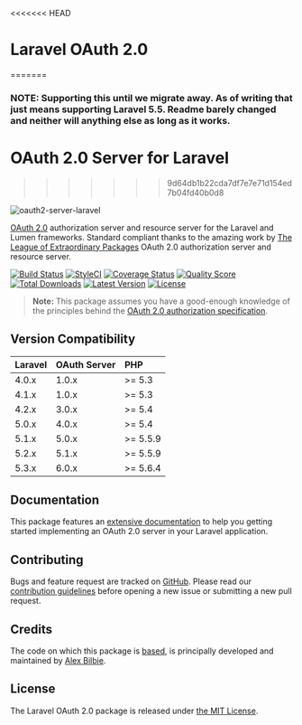 <<<<<<< HEAD
# Laravel OAuth 2.0
=======
### NOTE: Supporting this until we migrate away. As of writing that just means supporting Laravel 5.5. Readme barely changed and neither will anything else as long as it works.

# OAuth 2.0 Server for Laravel
>>>>>>> 9d64db1b22cda7df7e7e71d154ed7b04fd40b0d8

![oauth2-server-laravel](https://cloud.githubusercontent.com/assets/499192/9065550/751404ba-3ad2-11e5-9f92-3d4d5d4b9c54.png)

[OAuth 2.0](http://tools.ietf.org/wg/oauth/draft-ietf-oauth-v2/) authorization server and resource server for the Laravel and Lumen frameworks. Standard compliant thanks to the amazing work by [The League of Extraordinary Packages](http://www.thephpleague.com) OAuth 2.0 authorization server and resource server.

[![Build Status](https://img.shields.io/travis/lucadegasperi/oauth2-server-laravel/master.svg?style=flat)](https://travis-ci.org/lucadegasperi/oauth2-server-laravel)
[![StyleCI](https://styleci.io/repos/13300645/shield?style=flat)](https://styleci.io/repos/13300645)
[![Coverage Status](https://img.shields.io/scrutinizer/coverage/g/lucadegasperi/oauth2-server-laravel/master.svg?style=flat)](https://scrutinizer-ci.com/g/lucadegasperi/oauth2-server-laravel/code-structure)
[![Quality Score](https://img.shields.io/scrutinizer/g/lucadegasperi/oauth2-server-laravel/master.svg?style=flat)](https://scrutinizer-ci.com/g/lucadegasperi/oauth2-server-laravel)
[![Total Downloads](https://img.shields.io/packagist/dt/lucadegasperi/oauth2-server-laravel.svg?style=flat)](https://packagist.org/packages/lucadegasperi/oauth2-server-laravel)
[![Latest Version](http://img.shields.io/github/release/lucadegasperi/oauth2-server-laravel.svg?style=flat)](https://github.com/lucadegasperi/oauth2-server-laravel/releases)
[![License](https://img.shields.io/packagist/l/lucadegasperi/oauth2-server-laravel.svg?style=flat)](https://packagist.org/packages/lucadegasperi/oauth2-server-laravel)

> **Note:** This package assumes you have a good-enough knowledge of the principles behind the [OAuth 2.0 authorization specification](http://tools.ietf.org/html/rfc6749).

## Version Compatibility

 Laravel  | OAuth Server | PHP
:---------|:-------------|:----
 4.0.x    | 1.0.x        |>= 5.3
 4.1.x    | 1.0.x        |>= 5.3
 4.2.x    | 3.0.x        |>= 5.4
 5.0.x    | 4.0.x        |>= 5.4
 5.1.x    | 5.0.x        |>= 5.5.9
 5.2.x    | 5.1.x        |>= 5.5.9
 5.3.x    | 6.0.x        |>= 5.6.4

## Documentation

This package features an [extensive documentation](docs#readme) to help you getting started implementing an OAuth 2.0 server in your Laravel application.

## Contributing

Bugs and feature request are tracked on [GitHub](https://github.com/lucadegasperi/oauth2-server-laravel/issues). Please read our [contribution guidelines](CONTRIBUTING.md) before opening a new issue or submitting a new pull request.

## Credits

The code on which this package is [based](https://github.com/thephpleague/oauth2-server), is principally developed and maintained by [Alex Bilbie](https://twitter.com/alexbilbie).

## License

The Laravel OAuth 2.0 package is released under [the MIT License](LICENSE).
